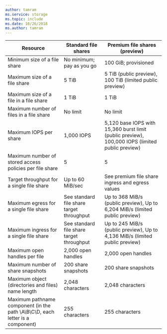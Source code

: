 ```yaml
---
author: tamram
ms.service: storage
ms.topic: include
ms.date: 10/26/2018
ms.author: tamram
---
```

| Resource | Standard file shares | Premium file shares (preview) |
|----------|---------------|------------------------------------------|
| Minimum size of a file share | No minimum; pay as you go | 100 GiB; provisioned |
| Maximum size of a file share | 5 TiB | 5 TiB (public preview), 100 TiB (limited public preview) |
| Maximum size of a file in a file share | 1 TiB | 1 TiB |
| Maximum number of files in a file share | No limit | No limit |
| Maximum IOPS per share | 1,000 IOPS | 5,120 base IOPS with 15,360 burst limit (public preview), 100,000 IOPS (limited public preview)|
| Maximum number of stored access policies per file share | 5 | 5 |
| Target throughput for a single file share | Up to 60 MiB/sec | See premium file share ingress and egress values|
| Maximum egress for a single file share | See standard file share target throughput | Up to 368 MiB/s (public preview), Up to 6,204 MiB/s (limited public preview) |
| Maximum ingress for a single file share | See standard file share target throughput | Up to 245 MiB/s (public preview), Up to 4,136 MiB/s (limited public preview) |
| Maximum open handles per file | 2,000 open handles | 2,000 open handles |
| Maximum number of share snapshots | 200 share snapshots | 200 share snapshots |
| Maximum object (directories and files) name length | 2,048 characters | 2,048 characters |
| Maximum pathname component (in the path \A\B\C\D, each letter is a component) | 255 characters | 255 characters |